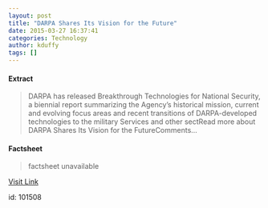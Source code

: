```yaml
---
layout: post
title: "DARPA Shares Its Vision for the Future"
date: 2015-03-27 16:37:41
categories: Technology
author: kduffy
tags: []
---
```



#### Extract
>﻿DARPA has released Breakthrough Technologies for National Security, a biennial report summarizing the Agency’s historical mission, current and evolving focus areas and recent transitions of DARPA-developed technologies to the military Services and other sectRead more about DARPA Shares Its Vision for the FutureComments...

#### Factsheet
>factsheet unavailable

[Visit Link](http://www.pddnet.com/news/2015/03/darpa-shares-its-vision-future)

id:  101508


